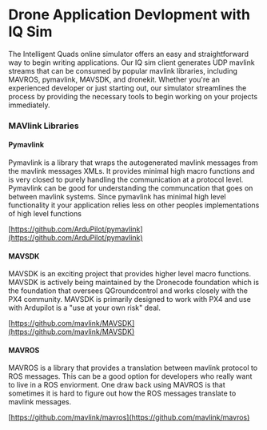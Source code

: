 # Drone Application Devlopment with IQ Sim

The Intelligent Quads online simulator offers an easy and straightforward way to begin writing applications. Our IQ sim client generates UDP mavlink streams that can be consumed by popular mavlink libraries, including MAVROS, pymavlink, MAVSDK, and dronekit. Whether you're an experienced developer or just starting out, our simulator streamlines the process by providing the necessary tools to begin working on your projects immediately.

### MAVlink Libraries

#### Pymavlink

Pymavlink is a library that wraps the autogenerated mavlink messages from the mavlink messages XMLs. It provides minimal high macro functions and is very closed to purely handling the communication at a protocol level. Pymavlink can be good for understanding the communcation that goes on between mavlink systems. Since pymavlink has minimal high level functionality it your application relies less on other peoples implementations of high level functions

[https://github.com/ArduPilot/pymavlink](https://github.com/ArduPilot/pymavlink)

#### MAVSDK

MAVSDK is an exciting project that provides higher level macro functions. MAVSDK is actively being maintained by the Dronecode foundation which is the foundation that oversees QGroundcontrol and works closely with the PX4 community. MAVSDK is primarily designed to work with PX4 and use with Ardupilot is a "use at your own risk" deal.&#x20;

[https://github.com/mavlink/MAVSDK](https://github.com/mavlink/MAVSDK)

#### MAVROS

MAVROS is a library that provides a translation between mavlink protocol to ROS messages. This can be a good option for developers who really want to live in a ROS enviorment. One draw back using MAVROS is that sometimes it is hard to figure out how the ROS messages translate to mavlink messages.&#x20;

[https://github.com/mavlink/mavros](https://github.com/mavlink/mavros)
